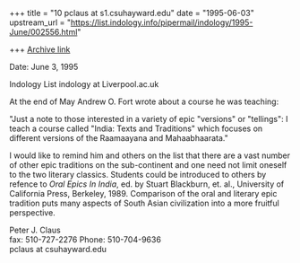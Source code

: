 +++
title = "10 pclaus at s1.csuhayward.edu"
date = "1995-06-03"
upstream_url = "https://list.indology.info/pipermail/indology/1995-June/002556.html"

+++
[Archive link](https://list.indology.info/pipermail/indology/1995-June/002556.html)

Date: June 3, 1995 

Indology List 
indology at Liverpool.ac.uk

At the end of May Andrew O. Fort wrote about a course he was
teaching:

"Just a note to those interested in a variety of epic "versions"
or "tellings": I teach a course called "India: Texts and
Traditions" which focuses on different versions of the Raamaayana
and Mahaabhaarata." 

I would like to remind him and others on the list that there are
a vast number of other epic traditions on the sub-continent and
one need not limit oneself to the two literary classics. 
Students could be introduced to others by refence to _Oral Epics
In India_, ed. by Stuart Blackburn, et. al., University of
California Press, Berkeley, 1989.  Comparison of the oral and
literary epic tradition puts many aspects of South Asian
civilization into a more fruitful perspective.


Peter J. Claus     
fax: 510-727-2276 
Phone: 510-704-9636  
pclaus at csuhayward.edu





